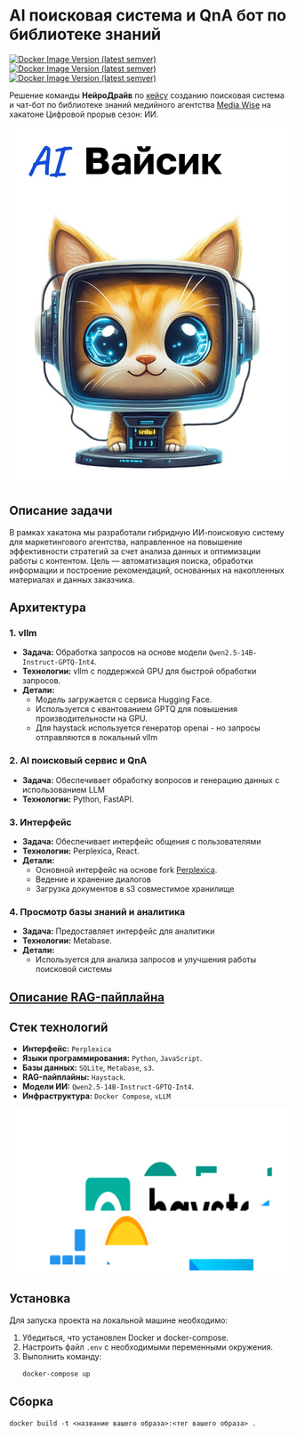 # AI поисковая система и QnA бот по библиотеке знаний 

[![Docker Image Version (latest semver)](https://img.shields.io/docker/v/airndlab/perplexica-frontend?label=perplexica-frontend)](https://hub.docker.com/r/airndlab/perplexica-frontend)
[![Docker Image Version (latest semver)](https://img.shields.io/docker/v/airndlab/perplexica-backend?label=perplexica-backend)](https://hub.docker.com/r/airndlab/perplexica-backend)
[![Docker Image Version (latest semver)](https://img.shields.io/docker/v/airndlab/mediawise-rag?label=mediawise-rag)](https://hub.docker.com/r/airndlab/mediawise-rag)

Решение команды **НейроДрайв**
по [кейсу](docs/media-wise.pdf) созданию поисковая система и чат-бот по библиотеке знаний медийного агентства
[Media Wise](https://mediadirectiongroup.ru/agency/mediawise/)
на хакатоне Цифровой прорыв сезон: ИИ.

![avatar](docs/images/avatar.jpg)
## Описание задачи
В рамках хакатона мы разработали гибридную ИИ-поисковую систему для маркетингового агентства, направленное на повышение эффективности стратегий за счет анализа данных и оптимизации работы с контентом. Цель — автоматизация поиска, обработки информации и построение рекомендаций, основанных на накопленных материалах и данных заказчика.

## Архитектура

### 1. **vllm**
- **Задача:** Обработка запросов на основе модели `Qwen2.5-14B-Instruct-GPTQ-Int4`.
- **Технологии:** vllm с поддержкой GPU для быстрой обработки запросов.
- **Детали:**
    - Модель загружается с сервиса Hugging Face.
    - Используется с квантованием GPTQ для повышения производительности на GPU.
    - Для haystack используется генератор openai - но запросы отправляются в локальный vllm 

### 2. **AI поисковый сервис и QnA**
- **Задача:** Обеспечивает обработку вопросов и генерацию данных с использованием LLM
- **Технологии:** Python, FastAPI.

### 3. **Интерфейс**
- **Задача:** Обеспечивает интерфейс общения с пользователями
- **Технологии:** Perplexica, React.
- **Детали:**
    - Основной интерфейс на основе fork [Perplexica](https://github.com/airndlab/Perplexica).
    - Ведение и хранение диалогов
    - Загрузка документов в s3 совместимое хранилище

### 4. **Просмотр базы знаний и аналитика**
- **Задача:** Предоставляет интерфейс для аналитики
- **Технологии:** Metabase.
- **Детали:**
    - Используется для анализа запросов и улучшения работы поисковой системы

## [Описание RAG-пайплайна](rag/pipline/pipeline.ipynb)

## Стек технологий
- **Интерфейс:** `Perplexica`
- **Языки программирования:** `Python`, `JavaScript`.
- **Базы данных:** `SQLite`, `Metabase`, `s3`.
- **RAG-пайплайны:** `Haystack`.
- **Модели ИИ:** `Qwen2.5-14B-Instruct-GPTQ-Int4`.
- **Инфраструктура:** `Docker Compose`, `vLLM`

![Technologies](docs/images/technologies.svg)

## Установка

Для запуска проекта на локальной машине необходимо:
1. Убедиться, что установлен Docker и docker-compose.
2. Настроить файл `.env` с необходимыми переменными окружения.
3. Выполнить команду:
   ```bash
   docker-compose up
   ```
## Сборка

```
docker build -t <название вашего образа>:<тег вашего образа> .
```